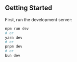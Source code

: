 

## Getting Started

First, run the development server:

```bash
npm run dev
# or
yarn dev
# or
pnpm dev
# or
bun dev
```

